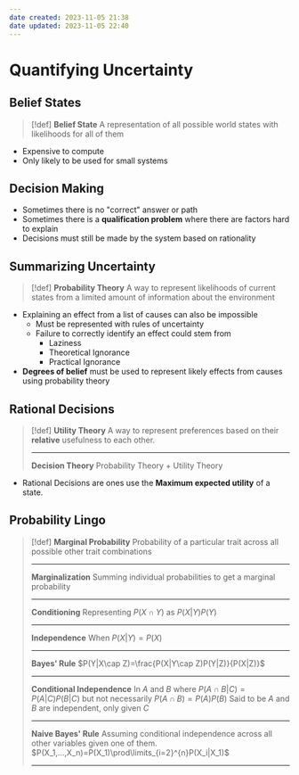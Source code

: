 ```yaml
---
date created: 2023-11-05 21:38
date updated: 2023-11-05 22:40
---
```


# Quantifying Uncertainty

## Belief States

> [!def]
> **Belief State**
> A representation of all possible world states with likelihoods for all of them

- Expensive to compute
- Only likely to be used for small systems

## Decision Making

- Sometimes there is no "correct" answer or path
- Sometimes there is a **qualification problem** where there are factors hard to explain
- Decisions must still be made by the system based on rationality

## Summarizing Uncertainty

> [!def]
> **Probability Theory**
> A way to represent likelihoods of current states from a limited amount of information about the environment

- Explaining an effect from a list of causes can also be impossible
  - Must be represented with rules of uncertainty
  - Failure to correctly identify an effect could stem from
    - Laziness
    - Theoretical Ignorance
    - Practical Ignorance
- **Degrees of belief** must be used to represent likely effects from causes using probability theory

## Rational Decisions

> [!def]
> **Utility Theory**
> A way to represent preferences based on their **relative** usefulness to each other.
>
> ---
>
> **Decision Theory**
> Probability Theory + Utility Theory

- Rational Decisions are ones use the **Maximum expected utility** of a state.

## Probability Lingo

> [!def]
> **Marginal Probability**
> Probability of a particular trait across all possible other trait combinations
>
> ---
>
> **Marginalization**
> Summing individual probabilities to get a marginal probability
>
> ---
>
> **Conditioning**
> Representing $P(X\cap Y)$ as $P(X|Y)P(Y)$
>
> ---
>
> **Independence**
> When $P(X|Y)=P(X)$
>
> ---
>
> **Bayes' Rule**
> $P(Y|X\cap Z)=\frac{P(X|Y\cap Z)P(Y|Z)}{P(X|Z)}$
>
> ---
>
> **Conditional Independence**
> In $A$ and $B$ where
> $P(A\cap B|C)=P(A|C)P(B|C)$
> but not necessarily
> $P(A\cap B)=P(A)P(B)$
> Said to be $A$ and $B$ are independent, only given $C$
>
> ---
>
> **Naive Bayes' Rule**
> Assuming conditional independence across all other variables given one of them.
> $P(X_1,...,X_n)=P(X_1)\prod\limits_{i=2}^{n}P(X_i|X_1)$
> 
> ---
> 
> 
